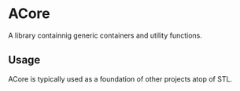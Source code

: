 # ACore

A library containnig generic containers and utility functions.

## Usage

ACore is typically used as a foundation of other projects atop of STL.
